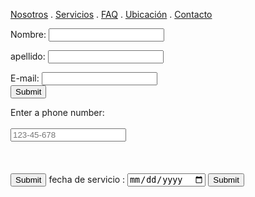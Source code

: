 [Nosotros](./nosotros.md) . [Servicios](./servicios.md) . [FAQ](FAQ.md) . [Ubicación](ubicacion.md) . [Contacto](./contacto.md)

<form action="https://formspree.io/f/xnqwbdlo" method="post">
Nombre: <input type="text" nombre="name"><br>
 
 apellido: <input type="text" nombre="name"><br>
 
 
E-mail: <input type="text" nombre="email"><br>
<input type="submit">


<form action="/action_page.php">
  <label for="phone">Enter a phone number:</label><br><br>
  <input type="tel" id="phone" name="phone" placeholder="123-45-678" pattern="[0-9]{3}-[0-9]{2}-[0-9]{3}" required><br><br>
  <small></small><br><br>
  <input type="submit" value="Submit">

<form action="/action_page.php">
  <label for="fecha de servicio ">fecha de servicio :</label>
  <input type="date" id="fecha de servicio" name="fecha de servicio">
  <input type="submit" value="Submit">
  
  
  
  
  

